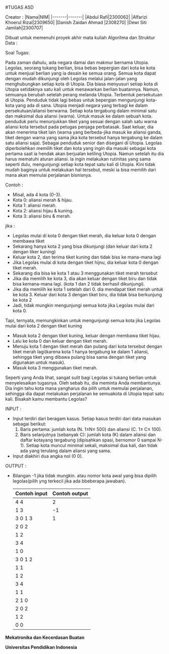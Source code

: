 #TUGAS ASD

Creator  :
|Nama|NIM|
|-------|-------|
|Abdul Rafi|2300062|
|Alfarizi Khoerul Rizal|2309650|
|Danish Zaidan Ahmad |2308270|
|Dewi Siti Jamilah|2300707|


Dibuat untuk memenuhi proyek akhir mata kuliah Algoritma dan Struktur Data :

Soal Tugas:

Pada zaman dahulu, ada negara damai dan makmur bernama Utopia. Legolas, seorang tukang berlian, bisa bebas bepergian dari kota ke kota untuk menjual berlian yang ia desain ke semua orang. Semua kota dapat dengan mudah dikunjungi oleh Legolas melalui jalan-jalan yang menghubungkan setiap kota di Utopia. Dia biasa menyusuri setiap kota di Utopia setidaknya satu kali untuk menawarkan berlian buatannya. Namun, semuanya berubah setelah perang melanda Utopia. Terbentuk persekutuan di Utopia. Penduduk tidak lagi bebas untuk bepergian mengunjungi kota-kota yang ada di sana. Utopia menjadi negara yang terbagi ke dalam persekutuan/aliansi berwarna. Setiap kota tergabung dalam minimal satu dan maksimal dua aliansi (warna). Untuk masuk ke dalam sebuah kota. penduduk perlu menunjukkan tiket yang sesuai dengan salah satu warna aliansi kota tersebut pada petugas penjaga perbatasak. Saat keluar, dia akan menerima tiket lain (warna yang berbeda-jika masuk ke aliansi ganda, tiket dengan warna yang sama jika kota tersebut hanya tergabung ke dalam satu aliansi saja). Sebagai penduduk senior dan disegani di Utopia. Legolas diperbolehkan memilih tiket dan kota yang ingin dia masuki sebagai kota pertama saat ia hendak akan berjualan keliling Utopia. Namun setelah itu dia harus mematuhi aturan aliansi. la ingin melakukan rutinitas yang sama seperti dulu, mengunjungi setiap kota tepat satu kali di Utopia. Kini tidak mudah baginya untuk melakukan hal tersebut, meski ia bisa memilih dari mana akan memulai perjalanan bisnisnya.

Contoh :
- Misal, ada 4 kota (0-3).
- Kota 0: aliansi merah & hijau.
- Kota 1: aliansi merah.
- Kota 2: aliansi hijau & kuning.
- Kota 3: aliansi biru & merah.

jika :
- Legolas mulai di kota 0 dengan tiket merah, dia keluar kota 0 dengan membawa tiket
- Sekarang hanya kota 2 yang bisa dikunjungi (dan keluar dari kota 2 dengan tiker kuning)
- Keluar kota 2, dan terima tiket kuning dan tidak biss ke mana-mana lagi
- Jika Legolas mulai di kota dengan tiket hijnu, dia keluar kota 0 dengan tiket merah.
- Sekarang dia bisa ke kota 1 atau 3 menggunakan tiket merah tersebut
- Jika dia memilih ke kota 3, dia akan keluar dengan tiket biru dan tidak bisa kemana-mana lagi. (kota 1 dan 2 tidak berhasil dikunjungi).
- Jika dia memilih ke kota 1 setelah dari 0. dia mendapat tiket merah untuk ke kota 3. Keluar dari kota 3 dengan tiket biru, dia tidak bisa berkunjung ke kota 2 
- Jadi, tidak mungkin mengunjungi semua kota jika Legolas mulai dari kota 0.

Tapi, ternyata, memungkinkan untuk mengunjungi semua kota jika Legolas mulai dari kota 2 dengan tiket kuning 
- Masuk kota 2 dengan tiket kuning, keluar dengan membawa tiket hijau.
- Lalu ke kota 0 dan keluar dengan tiket merah.
- Menuju kota 1 dengan tiket merah dan pulang dari kota tersebut dengan tiket merah lagi(karena kota 1 hanya tergabung ke dalam 1 aliansi, sehingga tiket yang dibawa pulang
  bisa sama dengan tiket yang digunakan untuk masuk).
- Masuk kota 3 menggunakan tiket merah.

Seperti yang Anda lihat, sangat sulit bagi Legolas si tukang berlian untuk menyelesaikan tugasnya. Oleh sebab itu, dia meminta Anda membantunya. Dia ingin tahu kota mana yangharus dia pilih untuk memulai perjalanan, sehingga dia dapat melakukan perjalanan ke semuakota di Utopia tepat satu kali.
Bisakah kamu membantu Legolas?

  INPUT :
  - Input terdiri dari beragam kasus. Setiap kasus terdiri dari data masukan sebagai berikut:
     1. Baris pertama: jumlah kota (N. 1≤N≤ 500) dan aliansi (C. 1≤ C≤ 100).
     2. Baris selanjutnya (sebanyak C): jumlah kota (K) dalam aliansi dan daftar kotayang tergabung (dipisahkan spasi, bernomor 0 sampai N-1). Setiap kota muncul minimal sekali, maksimal dua kali, dan tidak ada yang terulang dalam aliansi yang sama.
   - Input diakhiri dua angka nol (0 0).

  OUTPUT :
- Bilangan -1 jika tidak mungkin. atau nomor kota awal yang bisa dipilih legolas(pilih yng terkecil jika ada bbeberapa jawaban).

  |Contoh input|Contoh output|
  |---------|---------|
  |4 4| 2|
  |1 3|-1|
  |3 0 1 3|1|
  |2 0 2| |
  |1 2| |
  |3 4| |
  |1 0| |
  |3 0 1 2| |
  |1 1| |
  |1 2| |
  |3 4| |
  |1 1| |
  |2 1 0| |
  |2 0 2| |
  |1 2| |
  |0 0| |
  
  
  
  



**Mekatronika dan Kecerdasan Buatan**

**Universitas Pendidikan Indonesia**
